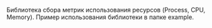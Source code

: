 Библиотека сбора метрик использования ресурсов (Process, CPU, Memory). Пример использования библиотеки в папке example. 